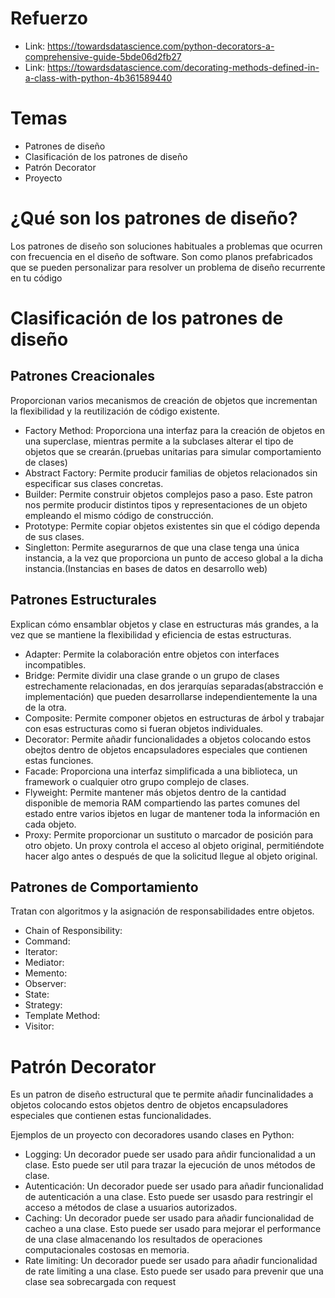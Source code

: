 # Refuerzo

* Link: https://towardsdatascience.com/python-decorators-a-comprehensive-guide-5bde06d2fb27
* Link: https://towardsdatascience.com/decorating-methods-defined-in-a-class-with-python-4b361589440

# Temas
* Patrones de diseño
* Clasificación de los patrones de diseño
* Patrón Decorator
* Proyecto

# ¿Qué son los patrones de diseño?

Los patrones de diseño son soluciones habituales a problemas que ocurren con frecuencia en el diseño de software. Son como planos prefabricados que se pueden personalizar para resolver un problema de diseño recurrente en tu código

# Clasificación de los patrones de diseño

## Patrones Creacionales

Proporcionan varios mecanismos de creación de objetos que incrementan la flexibilidad y la reutilización de código existente.

* Factory Method: Proporciona una interfaz para la creación de objetos en una superclase, mientras permite a la subclases alterar el tipo de objetos que se crearán.(pruebas unitarias para simular comportamiento de clases)
* Abstract Factory: Permite producir familias de objetos relacionados sin especificar sus clases concretas.
* Builder: Permite construir objetos complejos paso a paso. Este patron nos permite producir distintos tipos y representaciones de un objeto empleando el mismo código de construcción.
* Prototype: Permite copiar objetos existentes sin que el código dependa de sus clases.
* Singletton: Permite asegurarnos de que una clase tenga una única instancia, a la vez que proporciona un punto de acceso global a la dicha instancia.(Instancias en bases de datos en desarrollo web) 

## Patrones Estructurales

Explican cómo ensamblar objetos y clase en estructuras más grandes, a la vez que se mantiene la flexibilidad y eficiencia de estas estructuras.

* Adapter: Permite la colaboración entre objetos con interfaces incompatibles.
* Bridge: Permite dividir una clase grande o un grupo de clases estrechamente relacionadas, en dos jerarquías separadas(abstracción e implementación) que pueden desarrollarse independientemente la una de la otra.
* Composite: Permite componer objetos en estructuras de árbol y trabajar con esas estructuras como si fueran objetos individuales.
* Decorator: Permite añadir funcionalidades a objetos colocando estos obejtos dentro de objetos encapsuladores especiales que contienen estas funciones.
* Facade: Proporciona una interfaz simplificada a una biblioteca, un framework o cualquier otro grupo complejo de clases.
* Flyweight: Permite mantener más objetos dentro de la cantidad disponible de memoria RAM compartiendo las partes comunes del estado entre varios ibjetos en lugar de mantener toda la información en cada objeto.
* Proxy: Permite proporcionar un sustituto o marcador de posición para otro objeto. Un proxy controla el acceso al objeto original, permitiéndote hacer algo antes o después de que la solicitud llegue al objeto original.

## Patrones de Comportamiento

Tratan con algoritmos y la asignación de responsabilidades entre objetos.

* Chain of Responsibility:
* Command:
* Iterator:
* Mediator:
* Memento:
* Observer:
* State:
* Strategy:
* Template Method:
* Visitor:


# Patrón Decorator

Es un patron de diseño estructural que te permite añadir funcinalidades a objetos colocando estos objetos dentro de objetos encapsuladores especiales que contienen estas funcionalidades.

Ejemplos de un proyecto con decoradores usando clases en Python:

* Logging: Un decorador puede ser usado para añdir funcionalidad a un clase. Esto puede ser util para trazar la ejecución de unos métodos de clase.
* Autenticación: Un decorador puede ser usado para añadir funcionalidad de autenticación a una clase. Esto puede ser usasdo para restringir el acceso a métodos de clase a usuarios autorizados.
* Caching: Un decorador puede ser usado para añadir funcionalidad de cacheo a una clase. Esto puede ser usado para mejorar el performance de una clase almacenando los resultados de operaciones computacionales costosas en memoria.
* Rate limiting: Un decorador puede ser usado para añadir funcionalidad de rate limiting a una clase. Esto puede ser usado para prevenir que una clase sea sobrecargada con request